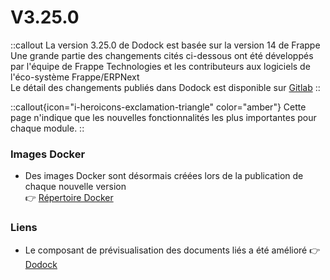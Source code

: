 # V3.25.0

::callout
La version 3.25.0 de Dodock est basée sur la version 14 de Frappe  
Une grande partie des changements cités ci-dessous ont été développés par l'équipe de Frappe Technologies et les contributeurs aux logiciels de l'éco-système Frappe/ERPNext  
Le détail des changements publiés dans Dodock est disponible sur [Gitlab](https://gitlab.com/dokos/dodock/-/releases/v3.25.0)
::

::callout{icon="i-heroicons-exclamation-triangle" color="amber"}
Cette page n'indique que les nouvelles fonctionnalités les plus importantes pour chaque module.
::


### Images Docker

- Des images Docker sont désormais créées lors de la publication de chaque nouvelle version  
:point_right: [Répertoire Docker](https://gitlab.com/dokos/dodock/container_registry/)


### Liens

- Le composant de prévisualisation des documents liés a été amélioré
:point_right: [Dodock](https://gitlab.com/dokos/dodock/-/merge_requests/73)